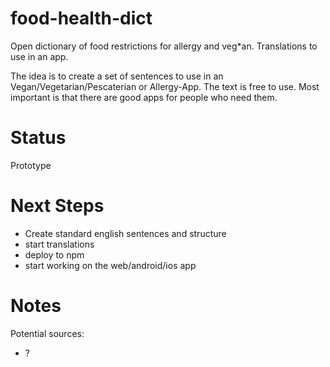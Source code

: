 # food-health-dict
Open dictionary of food restrictions for allergy and veg*an. Translations to use in an app. 

The idea is to create a set of sentences to use in an Vegan/Vegetarian/Pescaterian or Allergy-App. The text is free to use. Most important is that there are good apps for people who need them. 

# Status
Prototype

# Next Steps
* Create standard english sentences and structure
* start translations
* deploy to npm
* start working on the web/android/ios app


# Notes
Potential sources:
- ?
